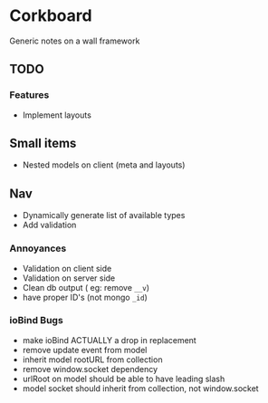 # Corkboard
Generic notes on a wall framework

## TODO
### Features
* Implement layouts

## Small items
* Nested models on client (meta and layouts)

## Nav
* Dynamically generate list of available types
* Add validation

### Annoyances
* Validation on client side
* Validation on server side
* Clean db output ( eg: remove `__v`)
* have proper ID's (not mongo `_id`)

### ioBind Bugs
* make ioBind ACTUALLY a drop in replacement
* remove update event from model
* inherit model rootURL from collection
* remove window.socket dependency
* urlRoot on model should be able to have leading slash
* model socket should inherit from collection, not window.socket

